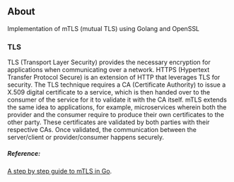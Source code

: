 ## About
Implementation of mTLS (mutual TLS) using Golang and OpenSSL

### TLS
TLS (Transport Layer Security) provides the necessary encryption for applications when communicating over a network. HTTPS (Hypertext Transfer Protocol Secure) is an extension of HTTP that leverages TLS for security. The TLS technique requires a CA (Certificate Authority) to issue a X.509 digital certificate to a service, which is then handed over to the consumer of the service for it to validate it with the CA itself. mTLS extends the same idea to applications, for example, microservices wherein both the provider and the consumer require to produce their own certificates to the other party. These certificates are validated by both parties with their respective CAs. Once validated, the communication between the server/client or provider/consumer happens securely.

##### Reference: 
[A step by step guide to mTLS in Go](https://venilnoronha.io/a-step-by-step-guide-to-mtls-in-go).